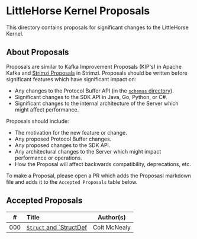 # LittleHorse Kernel Proposals

This directory contains proposals for significant changes to the LittleHorse Kernel.

## About Proposals

Proposals are similar to Kafka Improvement Proposals (KIP's) in Apache Kafka and [Strimzi Proposals](https://github.com/strimzi/proposals) in Strimzi. Proposals should be written before significant features which have significant impact on:

* Any changes to the Protocol Buffer API (in the [`schemas` directory](../schemas/)).
* Significant changes to the SDK API in Java, Go, Python, or C#.
* Significant changes to the internal architecture of the Server which might affect performance.

Proposals should include:

* The motivation for the new feature or change.
* Any proposed Protocol Buffer changes.
* Any proposed changes to the SDK API.
* Any architectural changes to the Server which might impact performance or operations.
* How the Proposal will affect backwards compatibility, deprecations, etc.

To make a Proposal, please open a PR which adds the Proposasl markdown file and adds it to the `Accepted Proposals` table below.

## Accepted Proposals

| #  | Title                                                                 |Author(s)    |
|:--:|:----------------------------------------------------------------------|-------------|
| 000 | [`Struct` and `StructDef](./000-struct-and-structdef.md) |Colt McNealy |
